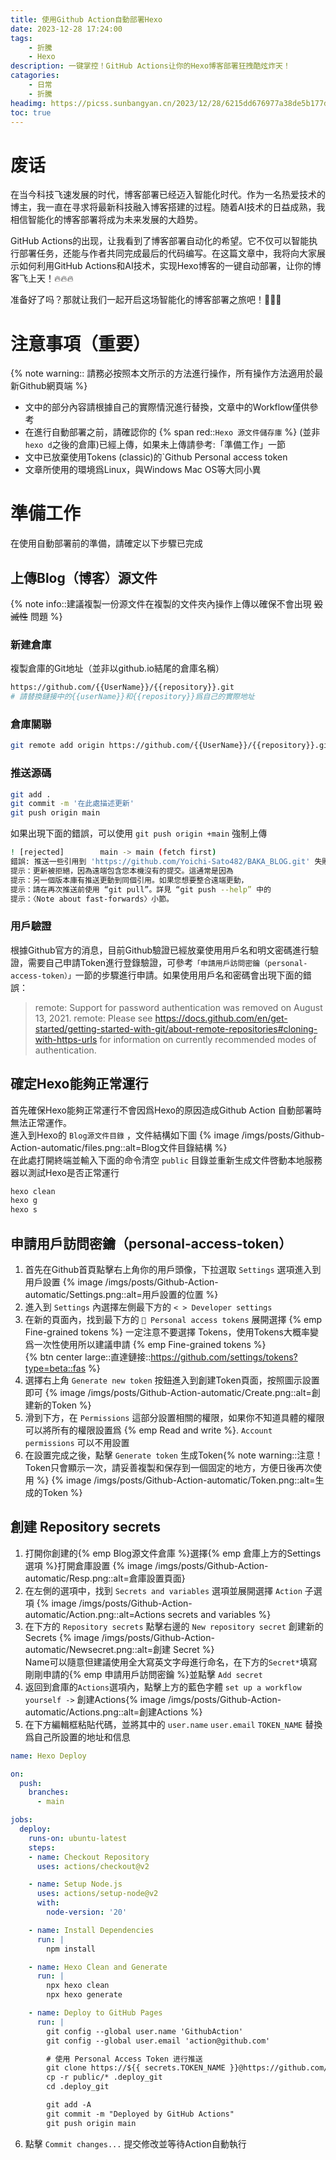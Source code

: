 ```yaml
---
title: 使用Github Action自動部署Hexo
date: 2023-12-28 17:24:00
tags:
    - 折騰
    - Hexo
description: 一键掌控！GitHub Actions让你的Hexo博客部署狂拽酷炫炸天！
catagories: 
    - 日常
    - 折騰
headimg: https://picss.sunbangyan.cn/2023/12/28/6215dd676977a38de5b177d9aed3f306.jpeg
toc: true
---
```

# 废话
在当今科技飞速发展的时代，博客部署已经迈入智能化时代。作为一名热爱技术的博主，我一直在寻求将最新科技融入博客搭建的过程。随着AI技术的日益成熟，我相信智能化的博客部署将成为未来发展的大趋势。  

GitHub Actions的出现，让我看到了博客部署自动化的希望。它不仅可以智能执行部署任务，还能与作者共同完成最后的代码编写。在这篇文章中，我将向大家展示如何利用GitHub Actions和AI技术，实现Hexo博客的一键自动部署，让你的博客飞上天！🔥🔥🔥  

准备好了吗？那就让我们一起开启这场智能化的博客部署之旅吧！🤖🤖🤖  
# 注意事項（重要）
{% note warning:: 請務必按照本文所示的方法進行操作，所有操作方法適用於最新Github網頁端 %}
* 文中的部分內容請根據自己的實際情況進行替換，文章中的Workflow僅供參考
* 在進行自動部署之前，請確認你的 {% span red::`Hexo 源文件儲存庫` %} (並非`hexo d`之後的倉庫)已經上傳，如果未上傳請參考:「準備工作」一節
* 文中已放棄使用Tokens (classic)的`Github Personal access token
* 文章所使用的環境爲Linux，與Windows Mac OS等大同小異

# 準備工作
在使用自動部署前的準備，請確定以下步驟已完成
## 上傳Blog（博客）源文件
{% note info::建議複製一份源文件在複製的文件夾內操作上傳以確保不會出現 ~~毀滅性~~ 問題 %}
### 新建倉庫
複製倉庫的Git地址（並非以github.io結尾的倉庫名稱）
```bash
https://github.com/{{UserName}}/{{repository}}.git
# 請替換鏈接中的{{userName}}和{{repository}}爲自己的實際地址
```
### 倉庫關聯
```bash
git remote add origin https://github.com/{{UserName}}/{{repository}}.git
```
### 推送源碼
```bash
git add .
git commit -m '在此處描述更新'
git push origin main
```
如果出現下面的錯誤，可以使用 `git push origin +main` 強制上傳
```bash
! [rejected]        main -> main (fetch first)
錯誤: 推送一些引用到 'https://github.com/Yoichi-Sato482/BAKA_BLOG.git' 失敗
提示：更新被拒絕，因為遠端包含您本機沒有的提交。這通常是因為
提示：另一個版本庫有推送更動到同個引用。如果您想要整合遠端更動，
提示：請在再次推送前使用 “git pull”。詳見 “git push --help” 中的
提示：〈Note about fast-forwards〉小節。
```
### 用戶驗證
根據Github官方的消息，目前Github驗證已經放棄使用用戶名和明文密碼進行驗證，需要自己申請Token進行登錄驗證，可參考`「申請用戶訪問密鑰（personal-access-token）」`一節的步驟進行申請。如果使用用戶名和密碼會出現下面的錯誤：

> remote: Support for password authentication was removed on August 13, 2021.
remote: Please see https://docs.github.com/en/get-started/getting-started-with-git/about-remote-repositories#cloning-with-https-urls for information on currently recommended modes of authentication.

## 確定Hexo能夠正常運行
首先確保Hexo能夠正常運行不會因爲Hexo的原因造成Github Action 自動部署時無法正常運作。  
進入到Hexo的 `Blog源文件目錄` ，文件結構如下圖
{% image /imgs/posts/Github-Action-automatic/files.png::alt=Blog文件目錄結構 %}  
在此處打開終端並輸入下面的命令清空 `public` 目錄並重新生成文件啓動本地服務器以測試Hexo是否正常運行    
```bash
hexo clean
hexo g
hexo s
```
## 申請用戶訪問密鑰（personal-access-token）
1. 首先在Github首頁點擊右上角你的用戶頭像，下拉選取 `Settings` 選項進入到用戶設置
{% image /imgs/posts/Github-Action-automatic/Settings.png::alt=用戶設置的位置 %}  
2. 進入到 `Settings` 內選擇左側最下方的 `< > Developer settings` 
3. 在新的頁面內，找到最下方的 `🔑 Personal access tokens` 展開選擇 {% emp Fine-grained tokens %} 一定注意不要選擇 Tokens，使用Tokens大概率變爲一次性使用所以建議申請 {% emp Fine-grained tokens %}   
{% btn center large::直達鏈接::https://github.com/settings/tokens?type=beta::fas %}  
4. 選擇右上角 `Generate new token` 按鈕進入到創建Token頁面，按照圖示設置即可
{% image /imgs/posts/Github-Action-automatic/Create.png::alt=創建新的Token %} 
5. 滑到下方，在 `Permissions` 這部分設置相關的權限，如果你不知道具體的權限可以將所有的權限設置爲 {% emp Read and write %}.
`Account permissions` 可以不用設置
6. 在設置完成之後，點擊 `Generate token` 生成Token{% note warning::注意！Token只會顯示一次，請妥善複製和保存到一個固定的地方，方便日後再次使用 %} {% image /imgs/posts/Github-Action-automatic/Token.png::alt=生成的Token %} 

## 創建 Repository secrets
1. 打開你創建的{% emp Blog源文件倉庫 %}選擇{% emp 倉庫上方的Settings選項 %}打開倉庫設置
{% image /imgs/posts/Github-Action-automatic/Resp.png::alt=倉庫設置頁面}
2. 在左側的選項中，找到 `Secrets and variables` 選項並展開選擇 `Action` 子選項
{% image /imgs/posts/Github-Action-automatic/Action.png::alt=Actions secrets and variables %} 
3. 在下方的 `Repository secrets` 點擊右邊的 `New repository secret` 創建新的Secrets
{% image /imgs/posts/Github-Action-automatic/Newsecret.png::alt=創建 Secret %}  
Name可以隨意但建議使用全大寫英文字母進行命名，在下方的`Secret*`填寫剛剛申請的{% emp 申請用戶訪問密鑰 %}並點擊 `Add secret`
4. 返回到倉庫的`Actions`選項內，點擊上方的藍色字體 `set up a workflow yourself ->` 創建Actions{% image /imgs/posts/Github-Action-automatic/Actions.png::alt=創建Actions %}
5. 在下方編輯框粘貼代碼，並將其中的 `user.name` `user.email` `TOKEN_NAME` 替換爲自己所設置的地址和信息 
```yaml
name: Hexo Deploy

on:
  push:
    branches:
      - main

jobs:
  deploy:
    runs-on: ubuntu-latest
    steps:
    - name: Checkout Repository
      uses: actions/checkout@v2

    - name: Setup Node.js
      uses: actions/setup-node@v2
      with:
        node-version: '20'

    - name: Install Dependencies
      run: |
        npm install

    - name: Hexo Clean and Generate
      run: |
        npx hexo clean
        npx hexo generate

    - name: Deploy to GitHub Pages
      run: |
        git config --global user.name 'GithubAction'
        git config --global user.email 'action@github.com'

        # 使用 Personal Access Token 进行推送
        git clone https://${{ secrets.TOKEN_NAME }}@https://github.com/{{UserName}}/{{repository}}.git .deploy_git
        cp -r public/* .deploy_git
        cd .deploy_git

        git add -A
        git commit -m "Deployed by GitHub Actions"
        git push origin main

```
6. 點擊 `Commit changes...` 提交修改並等待Action自動執行